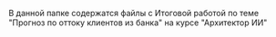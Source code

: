 В данной папке содержатся файлы с Итоговой работой по теме "Прогноз по оттоку клиентов из банка" на курсе "Архитектор ИИ"
